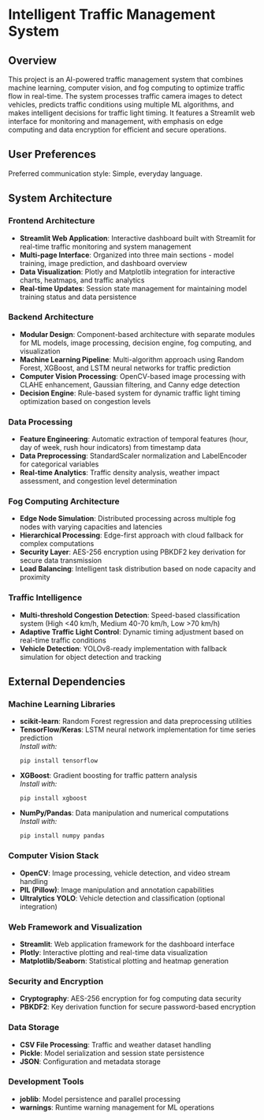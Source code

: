 # Intelligent Traffic Management System

## Overview

This project is an AI-powered traffic management system that combines machine learning, computer vision, and fog computing to optimize traffic flow in real-time. The system processes traffic camera images to detect vehicles, predicts traffic conditions using multiple ML algorithms, and makes intelligent decisions for traffic light timing. It features a Streamlit web interface for monitoring and management, with emphasis on edge computing and data encryption for efficient and secure operations.

## User Preferences

Preferred communication style: Simple, everyday language.

## System Architecture

### Frontend Architecture
- **Streamlit Web Application**: Interactive dashboard built with Streamlit for real-time traffic monitoring and system management
- **Multi-page Interface**: Organized into three main sections - model training, image prediction, and dashboard overview
- **Data Visualization**: Plotly and Matplotlib integration for interactive charts, heatmaps, and traffic analytics
- **Real-time Updates**: Session state management for maintaining model training status and data persistence

### Backend Architecture
- **Modular Design**: Component-based architecture with separate modules for ML models, image processing, decision engine, fog computing, and visualization
- **Machine Learning Pipeline**: Multi-algorithm approach using Random Forest, XGBoost, and LSTM neural networks for traffic prediction
- **Computer Vision Processing**: OpenCV-based image processing with CLAHE enhancement, Gaussian filtering, and Canny edge detection
- **Decision Engine**: Rule-based system for dynamic traffic light timing optimization based on congestion levels

### Data Processing
- **Feature Engineering**: Automatic extraction of temporal features (hour, day of week, rush hour indicators) from timestamp data
- **Data Preprocessing**: StandardScaler normalization and LabelEncoder for categorical variables
- **Real-time Analytics**: Traffic density analysis, weather impact assessment, and congestion level determination

### Fog Computing Architecture
- **Edge Node Simulation**: Distributed processing across multiple fog nodes with varying capacities and latencies
- **Hierarchical Processing**: Edge-first approach with cloud fallback for complex computations
- **Security Layer**: AES-256 encryption using PBKDF2 key derivation for secure data transmission
- **Load Balancing**: Intelligent task distribution based on node capacity and proximity

### Traffic Intelligence
- **Multi-threshold Congestion Detection**: Speed-based classification system (High <40 km/h, Medium 40-70 km/h, Low >70 km/h)
- **Adaptive Traffic Light Control**: Dynamic timing adjustment based on real-time traffic conditions
- **Vehicle Detection**: YOLOv8-ready implementation with fallback simulation for object detection and tracking

## External Dependencies

### Machine Learning Libraries
- **scikit-learn**: Random Forest regression and data preprocessing utilities
- **TensorFlow/Keras**: LSTM neural network implementation for time series prediction  
  *Install with:*  
  ```
  pip install tensorflow
  ```
- **XGBoost**: Gradient boosting for traffic pattern analysis  
  *Install with:*  
  ```
  pip install xgboost
  ```
- **NumPy/Pandas**: Data manipulation and numerical computations  
  *Install with:*  
  ```
  pip install numpy pandas
  ```

### Computer Vision Stack
- **OpenCV**: Image processing, vehicle detection, and video stream handling
- **PIL (Pillow)**: Image manipulation and annotation capabilities
- **Ultralytics YOLO**: Vehicle detection and classification (optional integration)

### Web Framework and Visualization
- **Streamlit**: Web application framework for the dashboard interface
- **Plotly**: Interactive plotting and real-time data visualization
- **Matplotlib/Seaborn**: Statistical plotting and heatmap generation

### Security and Encryption
- **Cryptography**: AES-256 encryption for fog computing data security
- **PBKDF2**: Key derivation function for secure password-based encryption

### Data Storage
- **CSV File Processing**: Traffic and weather dataset handling
- **Pickle**: Model serialization and session state persistence
- **JSON**: Configuration and metadata storage

### Development Tools
- **joblib**: Model persistence and parallel processing
- **warnings**: Runtime warning management for ML operations